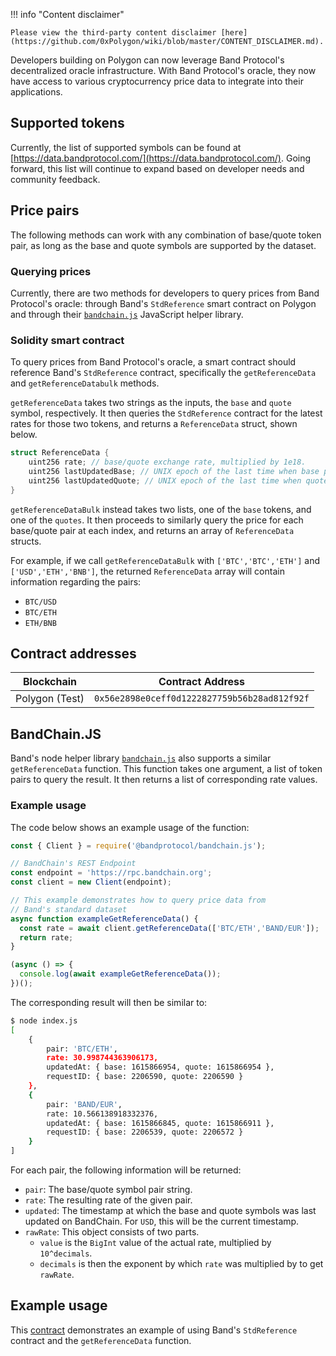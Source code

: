 !!! info "Content disclaimer"

    Please view the third-party content disclaimer [here](https://github.com/0xPolygon/wiki/blob/master/CONTENT_DISCLAIMER.md).

Developers building on Polygon can now leverage Band Protocol's decentralized oracle infrastructure. With Band Protocol's oracle, they now have access to various cryptocurrency price data to integrate into their applications.

## Supported tokens

Currently, the list of supported symbols can be found at [https://data.bandprotocol.com/](https://data.bandprotocol.com/). Going forward, this list will continue to expand based on developer needs and community feedback.

## Price pairs

The following methods can work with any combination of base/quote token pair, as long as the base and quote symbols are supported by the dataset.

### Querying prices

Currently, there are two methods for developers to query prices from Band Protocol's oracle: through Band's `StdReference` smart contract on Polygon and through their [`bandchain.js`](https://www.npmjs.com/package/%40bandprotocol%2Fbandchain.js) JavaScript helper library.

### Solidity smart contract

To query prices from Band Protocol's oracle, a smart contract should reference Band's `StdReference` contract, specifically the `getReferenceData` and `getReferenceDatabulk` methods.

`getReferenceData` takes two strings as the inputs, the `base` and `quote` symbol, respectively. It then queries the `StdReference` contract for the latest rates for those two tokens, and returns a `ReferenceData` struct, shown below.

```c++
struct ReferenceData {
    uint256 rate; // base/quote exchange rate, multiplied by 1e18.
    uint256 lastUpdatedBase; // UNIX epoch of the last time when base price gets updated.
    uint256 lastUpdatedQuote; // UNIX epoch of the last time when quote price gets updated.
}
```

`getReferenceDataBulk` instead takes two lists, one of the `base` tokens, and one of the `quotes`. It then proceeds to similarly query the price for each base/quote pair at each index, and returns an array of `ReferenceData` structs.

For example, if we call `getReferenceDataBulk` with `['BTC','BTC','ETH']` and `['USD','ETH','BNB']`, the returned `ReferenceData` array will contain information regarding the pairs:

- `BTC/USD`
- `BTC/ETH`
- `ETH/BNB`

## Contract addresses

| Blockchain           |               Contract Address               |
| -------------------- | :------------------------------------------: |
| Polygon (Test) | `0x56e2898e0ceff0d1222827759b56b28ad812f92f` |

## BandChain.JS

Band's node helper library [`bandchain.js`](https://www.npmjs.com/package/@bandprotocol/bandchain.js) also supports a similar `getReferenceData` function. This function takes one argument, a list of token pairs to query the result. It then returns a list of corresponding rate values.

### Example usage

The code below shows an example usage of the function:

```javascript
const { Client } = require('@bandprotocol/bandchain.js');

// BandChain's REST Endpoint
const endpoint = 'https://rpc.bandchain.org';
const client = new Client(endpoint);

// This example demonstrates how to query price data from
// Band's standard dataset
async function exampleGetReferenceData() {
  const rate = await client.getReferenceData(['BTC/ETH','BAND/EUR']);
  return rate;
}

(async () => {
  console.log(await exampleGetReferenceData());
})();

```

The corresponding result will then be similar to:

```bash
$ node index.js
[
    {
        pair: 'BTC/ETH',
        rate: 30.998744363906173,
        updatedAt: { base: 1615866954, quote: 1615866954 },
        requestID: { base: 2206590, quote: 2206590 }
    },
    {
        pair: 'BAND/EUR',
        rate: 10.566138918332376,
        updatedAt: { base: 1615866845, quote: 1615866911 },
        requestID: { base: 2206539, quote: 2206572 }
    }
]
```

For each pair, the following information will be returned:

- `pair`: The base/quote symbol pair string.
- `rate`: The resulting rate of the given pair.
- `updated`: The timestamp at which the base and quote symbols was last updated on BandChain. For `USD`, this will be the current timestamp.
- `rawRate`: This object consists of two parts.
  - `value` is the `BigInt` value of the actual rate, multiplied by `10^decimals`.
  - `decimals` is then the exponent by which `rate` was multiplied by to get `rawRate`.

## Example usage

This [contract](https://gist.github.com/tansawit/a66d460d4e896aa94a0790df299251db) demonstrates an example of using Band's `StdReference` contract and the `getReferenceData` function.
